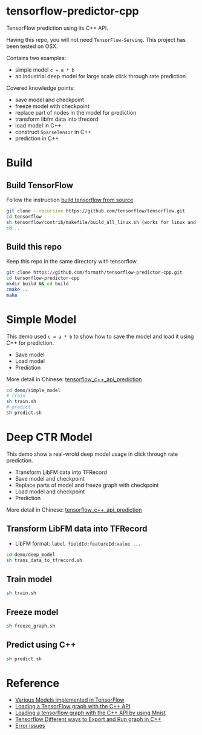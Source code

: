 # tensorflow-predictor-cpp
TensorFlow prediction using its C++ API.

Having this repo, you will not need `TensorFlow-Serving`. This project has been tested on OSX.


Contains two examples:
* simple model `c = a * b`
* an industrial deep model for large scale click through rate prediction

Covered knowledge points:
* save model and checkpoint
* freeze model with checkpoint
* replace part of nodes in the model for prediction
* transform libfm data into tfrecord
* load model in C++
* construct `SparseTensor` in C++
* prediction in C++

# Build

## Build TensorFlow
Follow the instruction [build tensorflow from source](https://github.com/tensorflow/tensorflow/tree/master/tensorflow/contrib/makefile)
```bash
git clone --recursive https://github.com/tensorflow/tensorflow.git
cd tensorflow
sh tensorflow/contrib/makefile/build_all_linux.sh (works for linux and osx)
cd ..
```

## Build this repo
Keep this repo in the same directory with tensorflow.
```bash
git clone https://github.com/formath/tensorflow-predictor-cpp.git
cd tensorflow-predictor-cpp
mkdir build && cd build
cmake ..
make
```

# Simple Model
This demo used `c = a * b` to show how to save the model and load it using C++ for prediction.
* Save model
* Load model
* Prediction

More detail in Chinese: [tensorflow_c++_api_prediction](http://mathmach.com/2017/10/09/tensorflow_c++_api_prediction_first/)
```bash
cd demo/simple_model
# train
sh train.sh
# predict
sh predict.sh
```

# Deep CTR Model
This demo show a real-wrold deep model usage in click through rate prediction.
* Transform LibFM data into TFRecord
* Save model and checkpoint
* Replace parts of model and freeze graph with checkpoint
* Load model and checkpoint
* Prediction

More detail in Chinese: [tensorflow_c++_api_prediction](http://mathmach.com/2017/10/11/tensorflow_c++_api_prediction_second/)

## Transform LibFM data into TFRecord
* LibFM format: `label fieldId:featureId:value ...`
```bash
cd demo/deep_model
sh trans_data_to_tfrecord.sh
```

## Train model
```bash
sh train.sh
```

## Freeze model
```bash
sh freeze_graph.sh
```

## Predict using C++
```bash
sh predict.sh
```

# Reference
* [Various Models implemented in TensorFlow](https://github.com/formath/tensorflow-models)
* [Loading a TensorFlow graph with the C++ API](https://medium.com/jim-fleming/loading-a-tensorflow-graph-with-the-c-api-4caaff88463f)
* [Loading a tensorflow graph with the C++ API by using Mnist](http://jackytung8085.blogspot.jp/2016/06/loading-tensorflow-graph-with-c-api-by.html)
* [Tensorflow Different ways to Export and Run graph in C++](https://stackoverflow.com/questions/35508866/tensorflow-different-ways-to-export-and-run-graph-in-c/43639305#43639305)
* [Error issues](https://github.com/tensorflow/tensorflow/issues/3308)

